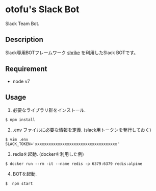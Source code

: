 # otofu's Slack Bot

Slack Team Bot.

## Description

Slack専用BOTフレームワーク [shrike](https://github.com/hoto17296/shrike) を利用したSlack BOTです。

## Requirement

- node v7

## Usage

1. 必要なライブラリ群をインストール.

```console
$ npm install
```

2. .env ファイルに必要な情報を定義. (slack用トークンを発行しておく)

```console
$ vim .env
SLACK_TOKEN='xxxxxxxxxxxxxxxxxxxxxxxxxxxxxxxxxxxx'
```

3. redisを起動. (dockerを利用した例)

```console
$ docker run --rm -it --name redis -p 6379:6379 redis:alpine
```

4. BOTを起動.

```console
$  npm start
```
